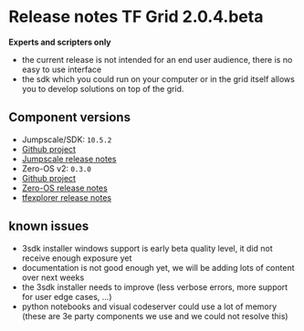 # Release notes TF Grid 2.0.4.beta

**Experts and scripters only**

- the current release is not intended for an end user audience, there is no easy to use interface
- the sdk which you could run on your computer or in the grid itself allows you to develop solutions on top of the grid.

## Component versions

- Jumpscale/SDK: `10.5.2`
- [Github project](https://github.com/orgs/Threefoldtech/projects/69)
- [Jumpscale release notes](https://github.com/Threefoldtech/jumpscaleX_core/releases/tag/v10.5.2)
- Zero-OS v2: `0.3.0`
- [Github project](https://github.com/orgs/Threefoldtech/projects/21)
- [Zero-OS release notes](https://github.com/Threefoldtech/zos/releases/tag/v0.3.0)
- [tfexplorer release notes](https://github.com/Threefoldtech/tfexplorer/releases/tag/v0.2.6)

## known issues

- 3sdk installer windows support is early beta quality level, it did not receive enough exposure yet
- documentation is not good enough yet, we will be adding lots of content over next weeks
- the 3sdk installer needs to improve (less verbose errors, more support for user edge cases, ...)
- python notebooks and visual codeserver could use a lot of memory (these are 3e party components we use and we could not resolve this)